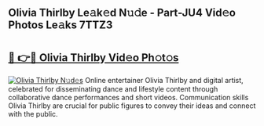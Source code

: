## Olivia Thirlby Le𝚊k𝚎d N𝚞𝚍e - Part-JU4 Vid𝚎o Photos Le𝚊ks 7TTZ3

# <h2><a href="http://fbdjhvs.evod.top/?m=Olivia+Thirlby">🔗 👉🔴 Olivia Thirlby Vid𝚎o Ph𝚘t𝚘s</a></h2>

[![Olivia Thirlby N𝚞d𝚎s](https://i.imgur.com/8V9OHl7.gif)](http://fbdjhvs.evod.top/?m=Olivia+Thirlby)
Online entertainer Olivia Thirlby and digital artist, celebrated for disseminating dance and lifestyle content through collaborative dance performances and short videos. Communication skills Olivia Thirlby are crucial for public figures to convey their ideas and connect with the public. 
